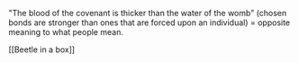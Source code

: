  "The blood of the covenant is thicker than the water of the womb" (chosen bonds are stronger than ones that are forced upon an individual) = opposite meaning to what people mean. 

[[Beetle in a box]]